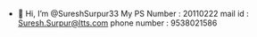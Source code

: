- 👋 Hi, I’m @SureshSurpur33
My PS Number : 20110222
mail id  : Suresh.Surpur@ltts.com
phone number : 9538021586


<!---
SureshSurpur33/SureshSurpur33 is a ✨ special ✨ repository because its `README.md` (this file) appears on your GitHub profile.
You can click the Preview link to take a look at your changes.
--->
